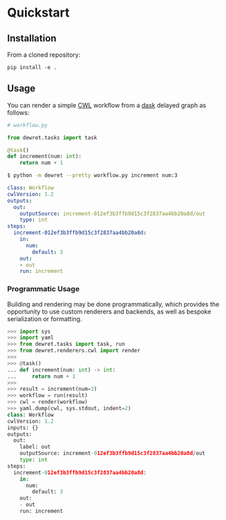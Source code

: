 # Quickstart

## Installation

From a cloned repository:

    pip install -e .

## Usage

You can render a simple [CWL](https://www.commonwl.org/) workflow from a [dask](https://www.dask.org/) delayed graph as follows:

```python
# workflow.py

from dewret.tasks import task

@task()
def increment(num: int):
    return num + 1
```

```sh
$ python -m dewret --pretty workflow.py increment num:3
```

```yaml
class: Workflow
cwlVersion: 1.2
outputs:
  out:
    outputSource: increment-012ef3b3ffb9d15c3f2837aa4bb20a8d/out
    type: int
steps:
  increment-012ef3b3ffb9d15c3f2837aa4bb20a8d:
    in:
      num:
        default: 3
    out:
    - out
    run: increment
```

### Programmatic Usage

Building and rendering may be done programmatically,
which provides the opportunity to use custom renderers
and backends, as well as bespoke serialization or formatting.

```python
>>> import sys
>>> import yaml
>>> from dewret.tasks import task, run
>>> from dewret.renderers.cwl import render
>>> 
>>> @task()
... def increment(num: int) -> int:
...     return num + 1
>>>
>>> result = increment(num=3)
>>> workflow = run(result)
>>> cwl = render(workflow)
>>> yaml.dump(cwl, sys.stdout, indent=2)
class: Workflow
cwlVersion: 1.2
inputs: {}
outputs:
  out:
    label: out
    outputSource: increment-012ef3b3ffb9d15c3f2837aa4bb20a8d/out
    type: int
steps:
  increment-012ef3b3ffb9d15c3f2837aa4bb20a8d:
    in:
      num:
        default: 3
    out:
    - out
    run: increment

```

